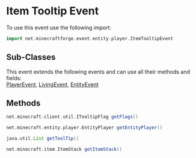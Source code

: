 # Item Tooltip Event

To use this event use the following import:
```groovy
import net.minecraftforge.event.entity.player.ItemTooltipEvent
```

## Sub-Classes
This event extends the following events and can use all their methods and fields: <br>
[PlayerEvent](player_event/player_event.md), [LivingEvent](living_event/living_event.md), [EntityEvent](entity_event/entity_event.md)

## Methods
```groovy
net.minecraft.client.util.ITooltipFlag getFlags()
```

```groovy
net.minecraft.entity.player.EntityPlayer getEntityPlayer()
```

```groovy
java.util.List getToolTip()
```

```groovy
net.minecraft.item.ItemStack getItemStack()
```
